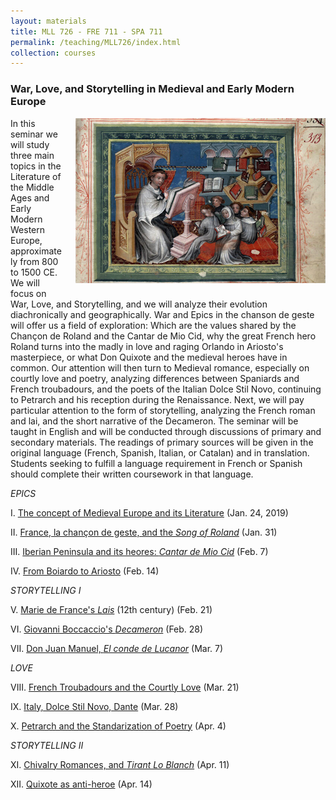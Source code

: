 ```yaml
---
layout: materials
title: MLL 726 - FRE 711 - SPA 711
permalink: /teaching/MLL726/index.html
collection: courses
---
```


### War, Love, and Storytelling in Medieval and Early Modern Europe

<img alt="Paris, Bibl. Mazarine, ms. 0313, f. 001 - vue 3" src="img/Bib.Mazarine.MS0313.f.1.png" style="float:right; margin-left:20px;margin-bottom:15px;">

In this seminar we will study three main topics in the Literature of the Middle Ages and Early Modern Western Europe, approximately from 800 to 1500 CE. We will focus on War, Love, and Storytelling, and we will analyze their evolution diachronically and geographically. War and Epics in the chanson de geste will offer us a field of exploration: Which are the values shared by the Chançon de Roland and the Cantar de Mio Cid, why the great French hero Roland turns into the madly in love and raging Orlando in Ariosto's masterpiece, or what Don Quixote and the medieval heroes have in common. Our attention will then turn to Medieval romance, especially on courtly love and poetry, analyzing differences between Spaniards and French troubadours, and the poets of the Italian Dolce Stil Novo, continuing to Petrarch and his reception during the Renaissance. Next, we will pay particular attention to the form of storytelling, analyzing the French roman and lai, and the short narrative of the Decameron. The seminar will be taught in English and will be conducted through discussions of primary and secondary materials. The readings of primary sources will be given in the original language (French, Spanish, Italian, or Catalan) and in translation. Students seeking to fulfill a language requirement in French or Spanish should complete their written coursework in that language.

 

*EPICS*

I. [The concept of Medieval Europe and its Literature](Intro.html) (Jan. 24, 2019)

II. [France, la chançon de geste, and the *Song of Roland*](French_Epics.html) (Jan. 31)

III. [Iberian Peninsula and its heores: *Cantar de Mio Cid*](Iberian_Epics.html) (Feb. 7)

IV. [From Boiardo to Ariosto](Italian_Epics.html) (Feb. 14)

*STORYTELLING I*

V. [Marie de France's *Lais*](French_Storytelling.html) (12th century) (Feb. 21)

VI. [Giovanni Boccaccio's *Decameron*](Italian_Storytelling.html) (Feb. 28)

VII. [Don Juan Manuel, *El conde de Lucanor*](Iberian_Storytelling.html) (Mar. 7)

*LOVE*

VIII. [French Troubadours and the Courtly Love](FrenchTroubadours.html) (Mar. 21)

IX. [Italy, Dolce Stil Novo, Dante](Italian_poetry.html) (Mar. 28)

X. [Petrarch and the Standarization of Poetry](Italian_poetry2.html) (Apr. 4)

*STORYTELLING II*

XI. [Chivalry Romances, and *Tirant Lo Blanch*](chivalry.html) (Apr. 11)

XII. [Quixote as anti-heroe](Quixote.html) (Apr. 14) 
